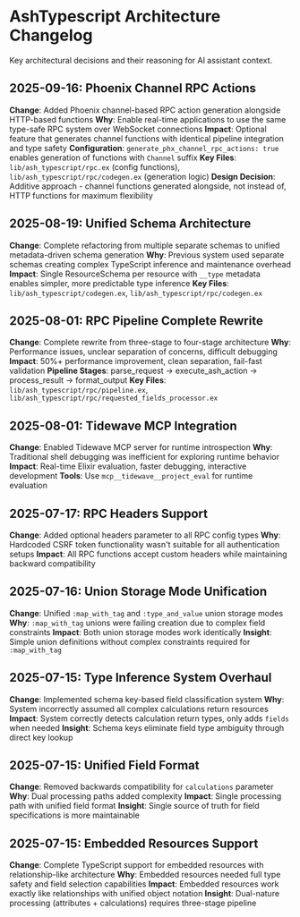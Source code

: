 # AshTypescript Architecture Changelog

Key architectural decisions and their reasoning for AI assistant context.

## 2025-09-16: Phoenix Channel RPC Actions

**Change**: Added Phoenix channel-based RPC action generation alongside HTTP-based functions
**Why**: Enable real-time applications to use the same type-safe RPC system over WebSocket connections
**Impact**: Optional feature that generates channel functions with identical pipeline integration and type safety
**Configuration**: `generate_phx_channel_rpc_actions: true` enables generation of functions with `Channel` suffix
**Key Files**: `lib/ash_typescript/rpc.ex` (config functions), `lib/ash_typescript/rpc/codegen.ex` (generation logic)
**Design Decision**: Additive approach - channel functions generated alongside, not instead of, HTTP functions for maximum flexibility

## 2025-08-19: Unified Schema Architecture

**Change**: Complete refactoring from multiple separate schemas to unified metadata-driven schema generation
**Why**: Previous system used separate schemas creating complex TypeScript inference and maintenance overhead
**Impact**: Single ResourceSchema per resource with `__type` metadata enables simpler, more predictable type inference
**Key Files**: `lib/ash_typescript/codegen.ex`, `lib/ash_typescript/rpc/codegen.ex`

## 2025-08-01: RPC Pipeline Complete Rewrite

**Change**: Complete rewrite from three-stage to four-stage architecture
**Why**: Performance issues, unclear separation of concerns, difficult debugging
**Impact**: 50%+ performance improvement, clean separation, fail-fast validation
**Pipeline Stages**: parse_request → execute_ash_action → process_result → format_output
**Key Files**: `lib/ash_typescript/rpc/pipeline.ex`, `lib/ash_typescript/rpc/requested_fields_processor.ex`

## 2025-08-01: Tidewave MCP Integration

**Change**: Enabled Tidewave MCP server for runtime introspection
**Why**: Traditional shell debugging was inefficient for exploring runtime behavior
**Impact**: Real-time Elixir evaluation, faster debugging, interactive development
**Tools**: Use `mcp__tidewave__project_eval` for runtime evaluation

## 2025-07-17: RPC Headers Support

**Change**: Added optional headers parameter to all RPC config types
**Why**: Hardcoded CSRF token functionality wasn't suitable for all authentication setups
**Impact**: All RPC functions accept custom headers while maintaining backward compatibility

## 2025-07-16: Union Storage Mode Unification

**Change**: Unified `:map_with_tag` and `:type_and_value` union storage modes
**Why**: `:map_with_tag` unions were failing creation due to complex field constraints
**Impact**: Both union storage modes work identically
**Insight**: Simple union definitions without complex constraints required for `:map_with_tag`

## 2025-07-15: Type Inference System Overhaul

**Change**: Implemented schema key-based field classification system
**Why**: System incorrectly assumed all complex calculations return resources
**Impact**: System correctly detects calculation return types, only adds `fields` when needed
**Insight**: Schema keys eliminate field type ambiguity through direct key lookup

## 2025-07-15: Unified Field Format

**Change**: Removed backwards compatibility for `calculations` parameter
**Why**: Dual processing paths added complexity
**Impact**: Single processing path with unified field format
**Insight**: Single source of truth for field specifications is more maintainable

## 2025-07-15: Embedded Resources Support

**Change**: Complete TypeScript support for embedded resources with relationship-like architecture
**Why**: Embedded resources needed full type safety and field selection capabilities
**Impact**: Embedded resources work exactly like relationships with unified object notation
**Insight**: Dual-nature processing (attributes + calculations) requires three-stage pipeline